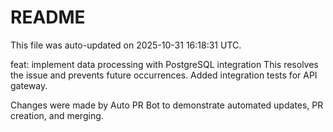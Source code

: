 # README

This file was auto-updated on 2025-10-31 16:18:31 UTC.

feat: implement data processing with PostgreSQL integration This resolves the issue and prevents future occurrences. Added integration tests for API gateway.

Changes were made by Auto PR Bot to demonstrate automated updates, PR creation, and merging.
